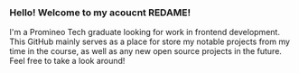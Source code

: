 ### Hello! Welcome to my acoucnt REDAME!

I'm a Promineo Tech graduate looking for work in frontend development. This GitHub mainly serves as a place for store my notable projects from my time in the course, as well as any new open source projects in the future. Feel free to take a look around!
